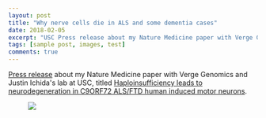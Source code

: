```yaml
---
layout: post
title: "Why nerve cells die in ALS and some dementia cases"
date: 2018-02-05
excerpt: "USC Press release about my Nature Medicine paper with Verge Genomics and Justin Ichida's lab at USC."
tags: [sample post, images, test]
comments: true
---
```


[Press release](https://news.usc.edu/135748/mutation-causes-man-cases-of-als-and-dementia-usc-stem-cell-study-finds/) about my Nature Medicine paper with Verge Genomics and Justin Ichida's lab at USC, titled [Haploinsufficiency leads to neurodegeneration in C9ORF72 ALS/FTD human induced motor neurons](https://www.nature.com/articles/nm.4490).

<figure>
	<a href="https://news.usc.edu/135748/mutation-causes-man-cases-of-als-and-dementia-usc-stem-cell-study-finds/"><img src="https://news.usc.edu/files/2018/02/ALS_MotorNerveCells_web.jpg"></a>
</figure>

